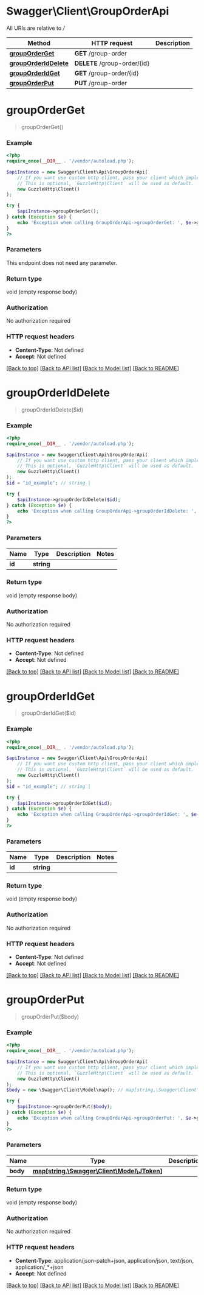# Swagger\Client\GroupOrderApi

All URIs are relative to */*

Method | HTTP request | Description
------------- | ------------- | -------------
[**groupOrderGet**](GroupOrderApi.md#grouporderget) | **GET** /group-order | 
[**groupOrderIdDelete**](GroupOrderApi.md#grouporderiddelete) | **DELETE** /group-order/{id} | 
[**groupOrderIdGet**](GroupOrderApi.md#grouporderidget) | **GET** /group-order/{id} | 
[**groupOrderPut**](GroupOrderApi.md#grouporderput) | **PUT** /group-order | 

# **groupOrderGet**
> groupOrderGet()



### Example
```php
<?php
require_once(__DIR__ . '/vendor/autoload.php');

$apiInstance = new Swagger\Client\Api\GroupOrderApi(
    // If you want use custom http client, pass your client which implements `GuzzleHttp\ClientInterface`.
    // This is optional, `GuzzleHttp\Client` will be used as default.
    new GuzzleHttp\Client()
);

try {
    $apiInstance->groupOrderGet();
} catch (Exception $e) {
    echo 'Exception when calling GroupOrderApi->groupOrderGet: ', $e->getMessage(), PHP_EOL;
}
?>
```

### Parameters
This endpoint does not need any parameter.

### Return type

void (empty response body)

### Authorization

No authorization required

### HTTP request headers

 - **Content-Type**: Not defined
 - **Accept**: Not defined

[[Back to top]](#) [[Back to API list]](../../README.md#documentation-for-api-endpoints) [[Back to Model list]](../../README.md#documentation-for-models) [[Back to README]](../../README.md)

# **groupOrderIdDelete**
> groupOrderIdDelete($id)



### Example
```php
<?php
require_once(__DIR__ . '/vendor/autoload.php');

$apiInstance = new Swagger\Client\Api\GroupOrderApi(
    // If you want use custom http client, pass your client which implements `GuzzleHttp\ClientInterface`.
    // This is optional, `GuzzleHttp\Client` will be used as default.
    new GuzzleHttp\Client()
);
$id = "id_example"; // string | 

try {
    $apiInstance->groupOrderIdDelete($id);
} catch (Exception $e) {
    echo 'Exception when calling GroupOrderApi->groupOrderIdDelete: ', $e->getMessage(), PHP_EOL;
}
?>
```

### Parameters

Name | Type | Description  | Notes
------------- | ------------- | ------------- | -------------
 **id** | **string**|  |

### Return type

void (empty response body)

### Authorization

No authorization required

### HTTP request headers

 - **Content-Type**: Not defined
 - **Accept**: Not defined

[[Back to top]](#) [[Back to API list]](../../README.md#documentation-for-api-endpoints) [[Back to Model list]](../../README.md#documentation-for-models) [[Back to README]](../../README.md)

# **groupOrderIdGet**
> groupOrderIdGet($id)



### Example
```php
<?php
require_once(__DIR__ . '/vendor/autoload.php');

$apiInstance = new Swagger\Client\Api\GroupOrderApi(
    // If you want use custom http client, pass your client which implements `GuzzleHttp\ClientInterface`.
    // This is optional, `GuzzleHttp\Client` will be used as default.
    new GuzzleHttp\Client()
);
$id = "id_example"; // string | 

try {
    $apiInstance->groupOrderIdGet($id);
} catch (Exception $e) {
    echo 'Exception when calling GroupOrderApi->groupOrderIdGet: ', $e->getMessage(), PHP_EOL;
}
?>
```

### Parameters

Name | Type | Description  | Notes
------------- | ------------- | ------------- | -------------
 **id** | **string**|  |

### Return type

void (empty response body)

### Authorization

No authorization required

### HTTP request headers

 - **Content-Type**: Not defined
 - **Accept**: Not defined

[[Back to top]](#) [[Back to API list]](../../README.md#documentation-for-api-endpoints) [[Back to Model list]](../../README.md#documentation-for-models) [[Back to README]](../../README.md)

# **groupOrderPut**
> groupOrderPut($body)



### Example
```php
<?php
require_once(__DIR__ . '/vendor/autoload.php');

$apiInstance = new Swagger\Client\Api\GroupOrderApi(
    // If you want use custom http client, pass your client which implements `GuzzleHttp\ClientInterface`.
    // This is optional, `GuzzleHttp\Client` will be used as default.
    new GuzzleHttp\Client()
);
$body = new \Swagger\Client\Model\map(); // map[string,\Swagger\Client\Model\JToken] | 

try {
    $apiInstance->groupOrderPut($body);
} catch (Exception $e) {
    echo 'Exception when calling GroupOrderApi->groupOrderPut: ', $e->getMessage(), PHP_EOL;
}
?>
```

### Parameters

Name | Type | Description  | Notes
------------- | ------------- | ------------- | -------------
 **body** | [**map[string,\Swagger\Client\Model\JToken]**](../Model/map.md)|  | [optional]

### Return type

void (empty response body)

### Authorization

No authorization required

### HTTP request headers

 - **Content-Type**: application/json-patch+json, application/json, text/json, application/_*+json
 - **Accept**: Not defined

[[Back to top]](#) [[Back to API list]](../../README.md#documentation-for-api-endpoints) [[Back to Model list]](../../README.md#documentation-for-models) [[Back to README]](../../README.md)

